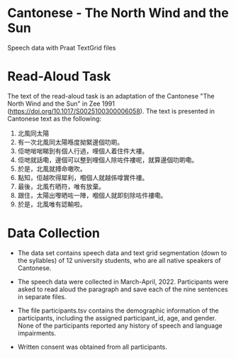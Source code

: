 # Cantonese - The North Wind and the Sun 

Speech data with Praat TextGrid files 

# Read-Aloud Task

The text of the read-aloud task is an adaptation of the Cantonese "The North Wind and the Sun" in Zee 1991 (https://doi.org/10.1017/S0025100300006058). The text is presented in Cantonese text as the following: 

1. 北風同太陽
2. 有一次北風同太陽喺度拗緊邊個叻啲。
3. 佢哋啱啱睇到有個人行過，哩個人着住件大褸。
4. 佢哋就話嘞，邊個可以整到哩個人除咗件褸呢，就算邊個叻啲嘞。
5. 於是，北風就搏命噉吹。
6. 點知，佢越吹得犀利，嗰個人就越係嗱實件褸。
7. 最後，北風冇晒符，唯有放棄。
8. 跟住，太陽出嚟晒咗一陣，嗰個人就即刻除咗件褸嘞。 
9. 於是，北風唯有認輸啦。


# Data Collection

- The data set contains speech data and text grid segmentation (down to the syllables) of 12 university students, who are all native speakers of Cantonese.  

- The speech data were collected in March-April, 2022. Participants were asked to read aloud the paragraph and save each of the nine sentences in separate files. 

- The file participants.tsv contains the demographic information of the participants, including the assigned participant_id, age, and gender. None of the participants reported any history of speech and language impairments. 

- Written consent was obtained from all participants. 

